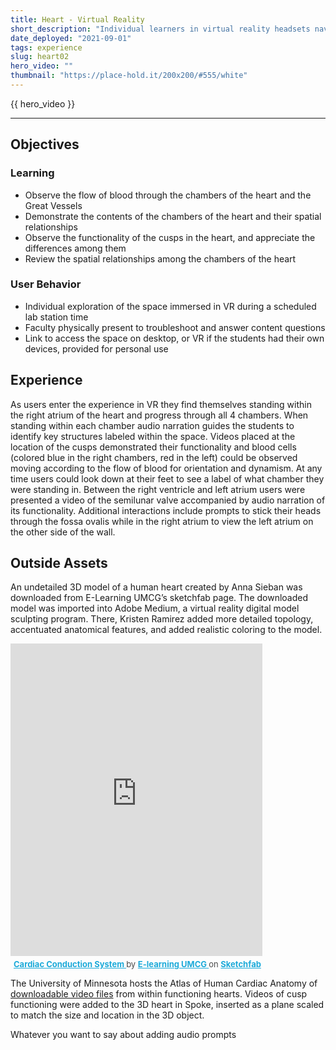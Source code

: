 ```yaml
---
title: Heart - Virtual Reality
short_description: "Individual learners in virtual reality headsets navigate the internal chambers of the heart."
date_deployed: "2021-09-01"
tags: experience
slug: heart02
hero_video: ""
thumbnail: "https://place-hold.it/200x200/#555/white"
---
```


{{ hero_video }}

<hr>

## Objectives

### Learning 
- Observe the flow of blood through the chambers of the heart and the Great Vessels
- Demonstrate the contents of the chambers of the heart and their spatial relationships 
- Observe the functionality of the cusps in the heart, and appreciate the differences among them
- Review the spatial relationships among the chambers of the heart


### User Behavior 
- Individual exploration of the space immersed in VR during a scheduled lab station time
- Faculty physically present to troubleshoot and answer content questions
- Link to access the space on desktop, or VR if the students had their own devices, provided for personal use

## Experience

As users enter the experience in VR they find themselves standing within the right atrium of the heart and progress through all 4 chambers. When standing within each chamber audio narration guides the students to identify key structures labeled within the space. Videos placed at the location of the cusps demonstrated their functionality and blood cells (colored blue in the right chambers, red in the left) could be observed moving according to the flow of blood for orientation and dynamism. At any time users could look down at their feet to see a label of what chamber they were standing in. Between the right ventricle and left atrium users were presented a video of the semilunar valve accompanied by audio narration of its functionality. Additional interactions include prompts to stick their heads through the fossa ovalis while in the right atrium to view the left atrium on the other side of the wall. 

## Outside Assets 
An undetailed 3D model of a human heart created by Anna Sieban was downloaded from E-Learning UMCG’s sketchfab page. The downloaded model was imported into Adobe Medium, a virtual reality digital model sculpting program. There, Kristen Ramirez added more detailed topology, accentuated anatomical features, and added realistic coloring to the model. 

<div class="sketchfab-embed-wrapper"> <iframe title="Cardiac Conduction System" frameborder="0" allowfullscreen mozallowfullscreen="true" webkitallowfullscreen="true" allow="autoplay; fullscreen; xr-spatial-tracking" xr-spatial-tracking execution-while-out-of-viewport execution-while-not-rendered web-share src="https://sketchfab.com/models/f314c85abb6a481592ffa5dd973ca0c0/embed"  width="80%" height="500px"> </iframe> <p style="font-size: 13px; font-weight: normal; margin: 5px; color: #4A4A4A;"> <a href="https://sketchfab.com/3d-models/cardiac-conduction-system-f314c85abb6a481592ffa5dd973ca0c0?utm_medium=embed&utm_campaign=share-popup&utm_content=f314c85abb6a481592ffa5dd973ca0c0" target="_blank" style="font-weight: bold; color: #1CAAD9;"> Cardiac Conduction System </a> by <a href="https://sketchfab.com/eLearningUMCG?utm_medium=embed&utm_campaign=share-popup&utm_content=f314c85abb6a481592ffa5dd973ca0c0" target="_blank" style="font-weight: bold; color: #1CAAD9;"> E-learning UMCG </a> on <a href="https://sketchfab.com?utm_medium=embed&utm_campaign=share-popup&utm_content=f314c85abb6a481592ffa5dd973ca0c0" target="_blank" style="font-weight: bold; color: #1CAAD9;">Sketchfab</a></p></div>


The University of Minnesota hosts the Atlas of Human Cardiac Anatomy of [downloadable video files](http://www.vhlab.umn.edu/atlas/index.shtml) from within functioning hearts. Videos of cusp functioning were added to the 3D heart in Spoke, inserted as a plane scaled to match the size and location in the 3D object. 


Whatever you want to say about adding audio prompts

